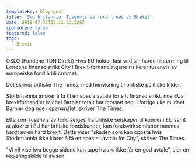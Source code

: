 ```yaml
---
templateKey: blog-post
title: 'Storbritannia: Tusenvis av fond trues av Brexit'
date: 2018-07-31T15:11:13.529Z
sponsored: false
featured: false
tags:
  - Brexit
---
```

OSLO (Fondene TDN Direkt) Hvis EU holder fast ved sin harde tilnærming til Londons finansdistrikt City i Brexit-forhandlingene risikerer tusenvis av europeiske fond å bli rammet.



Det skriver britiske The Times, med henvisning til britiske politiske kilder.



Storbritannia ønsker å få til en spesialavtale for sitt finansdistrikt, noe EUs brexitforhandler Michel Barnier totalt har motsatt seg. I forrige uke mildnet Barnier dog noe i spørsmålet, skriver The Times.



Ettersom tusenvis av fond selges fra britiske selskaper til kunder i EU samt at aktører i EU har britiske fondskunder, kan fondsvirksomheter rammes hardt av en hard brexit. Dette viser "skaden som kan oppstå hvis Storbritannia ikke klarer å få en spesiell avtale for City", skriver The Times.



"Vi vil vise hva begge sidene kan tape hvis vi ikke får en god avtale", sier en regjeringskilde til avisen.
